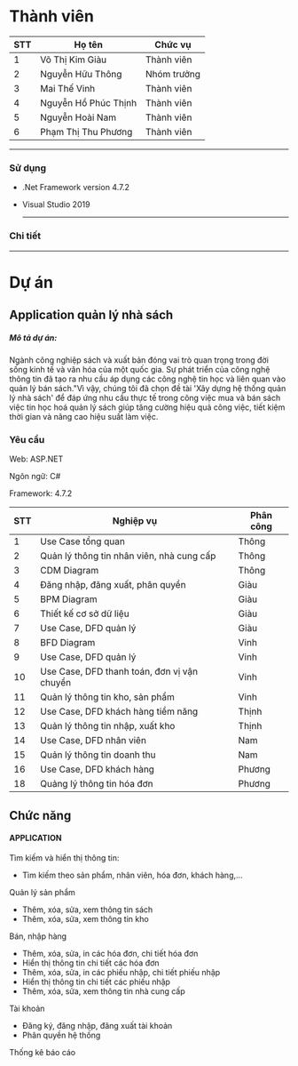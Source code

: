# Thành viên

| STT | Họ tên                     | Chức vụ     |
|-----|----------------------------|-------------|
| 1   | Võ Thị Kim Giàu            | Thành viên  |
| 2   | Nguyễn Hữu Thông           | Nhóm trưởng |
| 3   | Mai Thế Vinh               | Thành viên  |
| 4   | Nguyễn Hồ Phúc Thịnh       | Thành viên  |
| 5   | Nguyễn Hoài Nam            | Thành viên  |
| 6   | Phạm Thị Thu Phương        | Thành viên  |

-----------------------------------------------
### Sử dụng
- .Net Framework version 4.7.2
- Visual Studio 2019
 
  -----------------------------------------------
### Chi tiết

-----------------------------------------------
# Dự án

## Application quản lý nhà sách
<h5>Mô tả dự án: </h5>
<p>Ngành công nghiệp sách và xuất bản đóng vai trò quan trọng trong đời sống kinh tế và văn hóa của một quốc gia. Sự phát triển của công nghệ thông tin đã tạo ra nhu cầu áp dụng các công nghệ tin học và liên quan vào quản lý bán sách."Vì vậy, chúng tôi đã chọn đề tài 'Xây dựng hệ thống quản lý nhà sách' để đáp ứng nhu cầu thực tế trong công việc mua và bán sách việc tin học hoá quản lý sách giúp tăng cường hiệu quả công việc, tiết kiệm thời gian và nâng cao hiệu suất làm việc.</p>

### Yêu cầu
<p>Web: ASP.NET</p>
<p>Ngôn ngữ: C#</p>
<p>Framework: 4.7.2</p>

| STT | Nghiệp vụ                                                                 | Phân công                |
|-----|---------------------------------------------------------------------------|--------------------------|
| 1   | Use Case tổng quan                                                        |        Thông             |
| 2   | Quản lý thông tin nhân viên, nhà cung cấp                                 |        Thông             |
| 3   | CDM Diagram                                                               |        Thông             |
| 4   | Đăng nhập, đăng xuất, phân quyền                                          |        Giàu              |
| 5   | BPM Diagram                                                               |        Giàu              |
| 6   | Thiết kế cơ sở dữ liệu                                                    |        Giàu              |
| 7   | Use Case, DFD quản lý                                                     |        Giàu              |
| 8   | BFD Diagram                                                               |        Vinh              |
| 9   | Use Case, DFD quản lý                                                     |        Vinh              |
| 10  | Use Case, DFD thanh toán, đơn vị vận chuyển                               |        Vinh              |
| 11  | Quản lý thông tin kho, sản phẩm                                           |        Vinh              |
| 12  | Use Case, DFD khách hàng tiềm năng                                        |        Thịnh             |
| 13  | Quản lý thông tin nhập, xuất kho                                          |        Thịnh             |
| 14  | Use Case, DFD nhân viên                                                   |        Nam               |
| 15  | Quản lý thông tin doanh thu                                               |        Nam               |
| 16  | Use Case, DFD khách hàng                                                  |        Phương            |
| 18  | Quảng lý thông tin hóa đơn                                                |        Phương            |

## Chức năng

#### APPLICATION
<p>Tìm kiếm và hiển thị thông tin:</p>
<ul>
  <li>Tìm kiếm theo sản phẩm, nhân viên, hóa đơn, khách hàng,...</li>
</ul>
<p>
  Quản lý sản phẩm
</p>
<ul>
  <li>Thêm, xóa, sửa, xem thông tin sách</li>
	<li>Thêm, xóa, sửa, xem thông tin kho</li>
</ul>
<p>
  Bán, nhập hàng
</p>
<ul>
  <li>Thêm, xóa, sửa, in các hóa đơn, chi tiết hóa đơn</li>
	<li>Hiển thị thông tin chi tiết các hóa đơn</li>
  <li>Thêm, xóa, sửa, in các phiếu nhập, chi tiết phiếu nhập</li>
	<li>Hiển thị thông tin chi tiết các phiếu nhập</li>
  <li>Thêm, xóa, sửa, xem thông tin nhà cung cấp</li>
</ul>
<p>
 Tài khoản
</p>
<ul>
  <li>Đăng ký, đăng nhập, đăng xuất tài khoản</li>
  <li>Phân quyền hệ thống</li>
</ul>
<p>Thống kê báo cáo</p>
